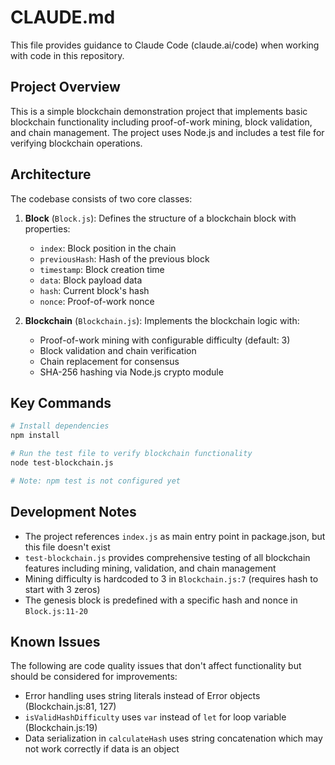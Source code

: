# CLAUDE.md

This file provides guidance to Claude Code (claude.ai/code) when working with code in this repository.

## Project Overview

This is a simple blockchain demonstration project that implements basic blockchain functionality including proof-of-work mining, block validation, and chain management. The project uses Node.js and includes a test file for verifying blockchain operations.

## Architecture

The codebase consists of two core classes:

1. **Block** (`Block.js`): Defines the structure of a blockchain block with properties:
   - `index`: Block position in the chain
   - `previousHash`: Hash of the previous block
   - `timestamp`: Block creation time
   - `data`: Block payload data
   - `hash`: Current block's hash
   - `nonce`: Proof-of-work nonce

2. **Blockchain** (`Blockchain.js`): Implements the blockchain logic with:
   - Proof-of-work mining with configurable difficulty (default: 3)
   - Block validation and chain verification
   - Chain replacement for consensus
   - SHA-256 hashing via Node.js crypto module

## Key Commands

```bash
# Install dependencies
npm install

# Run the test file to verify blockchain functionality
node test-blockchain.js

# Note: npm test is not configured yet
```

## Development Notes

- The project references `index.js` as main entry point in package.json, but this file doesn't exist
- `test-blockchain.js` provides comprehensive testing of all blockchain features including mining, validation, and chain management
- Mining difficulty is hardcoded to 3 in `Blockchain.js:7` (requires hash to start with 3 zeros)
- The genesis block is predefined with a specific hash and nonce in `Block.js:11-20`

## Known Issues

The following are code quality issues that don't affect functionality but should be considered for improvements:

- Error handling uses string literals instead of Error objects (Blockchain.js:81, 127)
- `isValidHashDifficulty` uses `var` instead of `let` for loop variable (Blockchain.js:19)
- Data serialization in `calculateHash` uses string concatenation which may not work correctly if data is an object